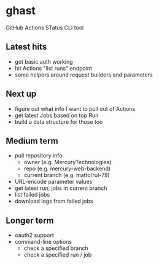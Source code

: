# ghast
GitHub Actions STatus CLI tool

## Latest hits

- got basic auth working
- hit Actions "list runs" endpoint
- some helpers around request builders and parameters

## Next up

- figure out what info I want to pull out of Actions
- get latest Jobs based on top Run
- build a data structure for those too

## Medium term
- pull repository info
  - owner (e.g. MercuryTechnologies)
  - repo (e.g. mercury-web-backend)
  - current branch (e.g. matto/rul-79)
- URL-encode parameter values
- get latest run, jobs in current branch
- list failed jobs
- download logs from failed jobs

## Longer term
- oauth2 support
- command-line options
  - check a specified branch
  - check a specified run / job